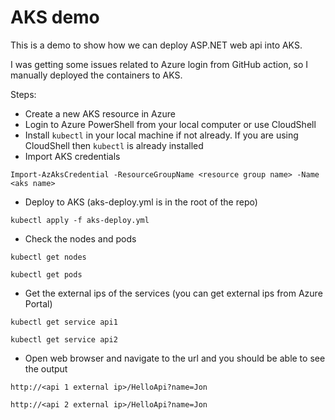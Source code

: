 # AKS demo

This is a demo to show how we can deploy ASP.NET web api into AKS.

I was getting some issues related to Azure login from GitHub action, so I manually deployed the containers
to AKS.

Steps:

- Create a new AKS resource in Azure
- Login to Azure PowerShell from your local computer or use CloudShell
- Install `kubectl` in your local machine if not already. If you are using CloudShell then `kubectl` is already
installed
- Import AKS credentials

```
Import-AzAksCredential -ResourceGroupName <resource group name> -Name <aks name>
```

- Deploy to AKS (aks-deploy.yml is in the root of the repo)

```
kubectl apply -f aks-deploy.yml
```

- Check the nodes and pods

```
kubectl get nodes

kubectl get pods
```

- Get the external ips of the services (you can get external ips from Azure Portal)

```
kubectl get service api1

kubectl get service api2
```

- Open web browser and navigate to the url and you should be able to see the output

```
http://<api 1 external ip>/HelloApi?name=Jon

http://<api 2 external ip>/HelloApi?name=Jon
```